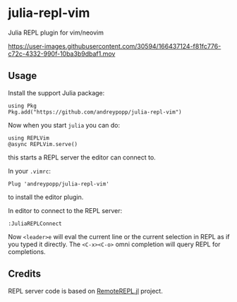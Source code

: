 # julia-repl-vim

Julia REPL plugin for vim/neovim

https://user-images.githubusercontent.com/30594/166437124-f81fc776-c72c-4332-990f-10ba3b9dbaf1.mov

## Usage

Install the support Julia package:
```
using Pkg
Pkg.add("https://github.com/andreypopp/julia-repl-vim")
```

Now when you start `julia` you can do:
```
using REPLVim
@async REPLVim.serve()
```
this starts a REPL server the editor can connect to.

In your `.vimrc`:
```
Plug 'andreypopp/julia-repl-vim'
```
to install the editor plugin.

In editor to connect to the REPL server:
```
:JuliaREPLConnect
```

Now `<leader>e` will eval the current line or the current selection in REPL as
if you typed it directly. The `<C-x><C-o>` omni completion will query REPL for
completions.

## Credits

REPL server code is based on [RemoteREPL.jl] project.

[RemoteREPL.jl]: https://github.com/c42f/RemoteREPL.jl
